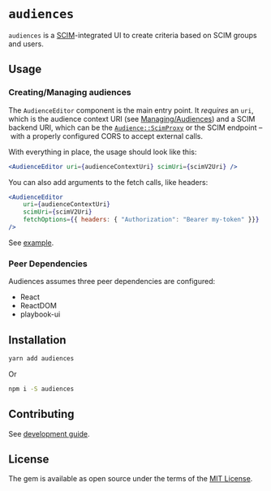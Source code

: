 # `audiences`

`audiences` is a [SCIM](https://datatracker.ietf.org/doc/html/rfc7644)-integrated UI to create criteria based on SCIM groups and users.

## Usage

### Creating/Managing audiences

The `AudienceEditor` component is the main entry point. It _requires_ an `uri`, which is the audience context URI (see [Managing/Audiences](../../audiences/docs/README.md#creatingmanaging-audiences)) and a SCIM backend URI, which can be the [`Audience::ScimProxy`](../../audiences/docs/README.md#configuring-the-scim-proxy) or the SCIM endpoint – with a properly configured CORS to accept external calls.

With everything in place, the usage should look like this:

```jsx
<AudienceEditor uri={audienceContextUri} scimUri={scimV2Uri} />
```

You can also add arguments to the fetch calls, like headers:

```jsx
<AudienceEditor
    uri={audienceContextUri}
    scimUri={scimV2Uri}
    fetchOptions={{ headers: { "Authorization": "Bearer my-token" }}}
/>
```

See [example](../src/example.tsx).

### Peer Dependencies

Audiences assumes three peer dependencies are configured:

- React
- ReactDOM
- playbook-ui

## Installation

```bash
yarn add audiences
```

Or

```bash
npm i -S audiences
```

## Contributing

See [development guide](../../docs/development.md).

## License

The gem is available as open source under the terms of the [MIT License](https://opensource.org/licenses/MIT).
